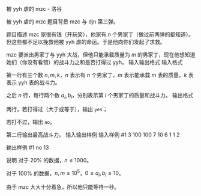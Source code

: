 



被 yyh 虐的 mzc - 洛谷














被 yyh 虐的 mzc
题目背景
mzc 与 djn 第三弹。

题目描述
mzc 家很有钱（开玩笑），他家有 $n$ 个男家丁（做过前两弹的都知道）。但这些都不足以挽救他被 yyh 虐的命运。于是他向你们发起了求救。

mzc 要派出男家丁与 yyh 大战，但他只能承载质量为 $m$ 的男家丁，现在他想知道她们（你没有看错）的战斗力之和是否打得过 yyh。
输入输出格式
输入格式

第一行有三个数 $n,m,k$，$n$ 表示有 $n$ 个男家丁，$m$ 表示能承载 $m$ 表的质量，$k$ 表表示 yyh 表的战斗力。

之后 $n$ 行，每行两个数 $a_i,b_i$，分别表示第 $i$ 个男家丁的质量和战斗力。
输出格式

两行，若打得过（大于或等于），输出 `yes`；

若打不过，输出 `no`。

第二行输出最高战斗力。
输入输出样例
输入样例 #1
3 100 100
7 10
6 1
1 2

输出样例 #1
no
13

说明
对于 $20\%$ 的数据，$n \le 1000$。

对于 $100\%$ 的数据，$n,m \le 10^5$，$0\le a_i,b_i \le 10$。

由于 mzc 大大十分着急，所以他只能等待一秒。






